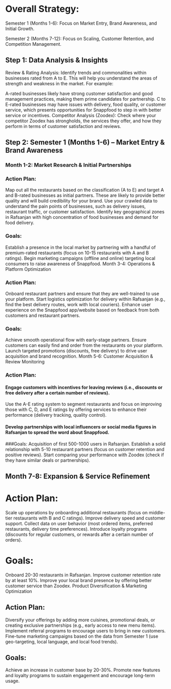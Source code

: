  # Overall Strategy:
Semester 1 (Months 1-6): Focus on Market Entry, Brand Awareness, and Initial Growth.

Semester 2 (Months 7-12): Focus on Scaling, Customer Retention, and Competition Management.

## Step 1: Data Analysis & Insights
 Review & Rating Analysis: Identify trends and commonalities within businesses rated from A to E. This will help you understand the areas of strength and weakness in the market. For example:

 A-rated businesses likely have strong customer satisfaction and good management practices, making them prime candidates for partnership.
C to E-rated businesses may have issues with delivery, food quality, or customer service, which presents opportunities for Snappfood to step in with better service or incentives.
Competitor Analysis (Zoodex): Check where your competitor Zoodex has strongholds, the services they offer, and how they perform in terms of customer satisfaction and reviews.
## Step 2: Semester 1 (Months 1-6) – Market Entry & Brand Awareness
### Month 1-2: Market Research & Initial Partnerships
### Action Plan:
Map out all the restaurants based on the classification (A to E) and target A and B-rated businesses as initial partners. These are likely to provide better quality and will build credibility for your brand.
Use your crawled data to understand the pain points of businesses, such as delivery issues, restaurant traffic, or customer satisfaction.
Identify key geographical zones in Rafsanjan with high concentration of food businesses and demand for food delivery.
### Goals:
Establish a presence in the local market by partnering with a handful of premium-rated restaurants (focus on 10-15 restaurants with A and B ratings).
Begin marketing campaigns (offline and online) targeting local consumers to raise awareness of Snappfood.
Month 3-4: Operations & Platform Optimization
### Action Plan:
Onboard restaurant partners and ensure that they are well-trained to use your platform.
Start logistics optimization for delivery within Rafsanjan (e.g., find the best delivery routes, work with local couriers).
Enhance user experience on the Snappfood app/website based on feedback from both customers and restaurant partners.
### Goals:
Achieve smooth operational flow with early-stage partners.
Ensure customers can easily find and order from the restaurants on your platform.
Launch targeted promotions (discounts, free delivery) to drive user acquisition and brand recognition.
Month 5-6: Customer Acquisition & Review Monitoring
### Action Plan:
#### Engage customers with incentives for leaving reviews (i.e., discounts or free delivery after a certain number of reviews).
Use the A-E rating system to segment restaurants and focus on improving those with C, D, and E ratings by offering services to enhance their performance (delivery tracking, quality control).
#### Develop partnerships with local influencers or social media figures in Rafsanjan to spread the word about Snappfood.
###Goals:
Acquisition of first 500-1000 users in Rafsanjan.
Establish a solid relationship with 5-10 restaurant partners (focus on customer retention and positive reviews).
Start comparing your performance with Zoodex (check if they have similar deals or partnerships).


## Month 7-8: Expansion & Service Refinement
# Action Plan:
Scale up operations by onboarding additional restaurants (focus on middle-tier restaurants with B and C ratings).
Improve delivery speed and customer support.
Collect data on user behavior (most ordered items, preferred restaurants, delivery time preferences).
Introduce loyalty programs (discounts for regular customers, or rewards after a certain number of orders).
# Goals:
Onboard 20-30 restaurants in Rafsanjan.
Improve customer retention rate by at least 10%.
Improve your local brand presence by offering better customer service than Zoodex.
Product Diversification & Marketing Optimization
## Action Plan:
Diversify your offerings by adding more cuisines, promotional deals, or creating exclusive partnerships (e.g., early access to new menu items).
Implement referral programs to encourage users to bring in new customers.
Fine-tune marketing campaigns based on the data from Semester 1 (use geo-targeting, local language, and local food trends).
## Goals:
Achieve an increase in customer base by 20-30%.
Promote new features and loyalty programs to sustain engagement and encourage long-term usage.
